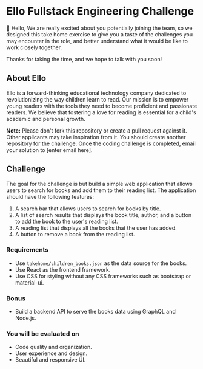 # Ello Fullstack Engineering Challenge

👋 Hello,
We are really excited about you potentially joining the team, so we designed this take home exercise to give you a taste of the challenges you may encounter in the role, and better understand what it would be like to work closely together.

Thanks for taking the time, and we hope to talk with you soon!

## About Ello

Ello is a forward-thinking educational technology company dedicated to revolutionizing the way children learn to read. Our mission is to empower young readers with the tools they need to become proficient and passionate readers. We believe that fostering a love for reading is essential for a child's academic and personal growth.

**Note:** Please don't fork this repository or create a pull request against it. Other applicants may take inspiration from it. You should create another repository for the challenge. Once the coding challenge is completed, email your solution to [enter email here].

## Challenge

The goal for the challenge is but build a simple web application that allows users to search for books and add them to their reading list. The application should have the following features:

1. A search bar that allows users to search for books by title.
2. A list of search results that displays the book title, author, and a button to add the book to the user's reading list.
3. A reading list that displays all the books that the user has added.
4. A button to remove a book from the reading list.

### Requirements

- Use `takehome/children_books.json` as the data source for the books.
- Use React as the frontend framework.
- Use CSS for styling without any CSS frameworks such as bootstrap or material-ui.

### Bonus

- Build a backend API to serve the books data using GraphQL and Node.js.

### You will be evaluated on

- Code quality and organization.
- User experience and design.
- Beautiful and responsive UI.
